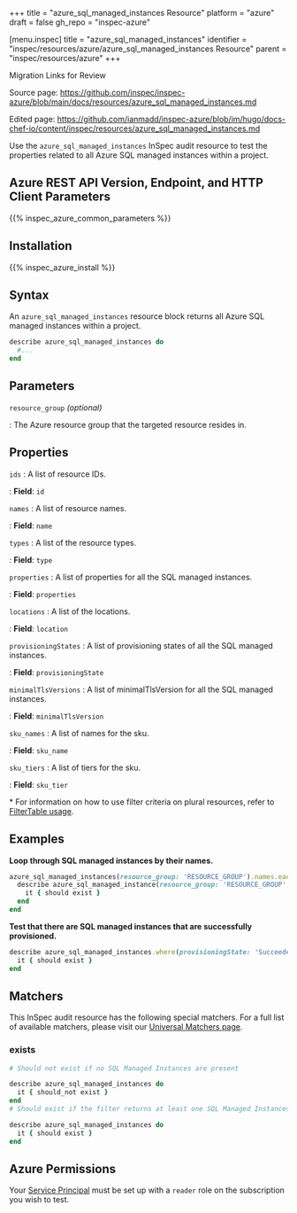 +++
title = "azure_sql_managed_instances Resource"
platform = "azure"
draft = false
gh_repo = "inspec-azure"

[menu.inspec]
title = "azure_sql_managed_instances"
identifier = "inspec/resources/azure/azure_sql_managed_instances Resource"
parent = "inspec/resources/azure"
+++

<div class="admonition-note">
<p class="admonition-note-title">Migration Links for Review</p>
<div class="admonition-note-text">
<p>Source page: <a href="https://github.com/inspec/inspec-azure/blob/main/docs/resources/azure_sql_managed_instances.md">https://github.com/inspec/inspec-azure/blob/main/docs/resources/azure_sql_managed_instances.md</a></p>
<p>Edited page: <a href="https://github.com/ianmadd/inspec-azure/blob/im/hugo/docs-chef-io/content/inspec/resources/azure_sql_managed_instances.md">https://github.com/ianmadd/inspec-azure/blob/im/hugo/docs-chef-io/content/inspec/resources/azure_sql_managed_instances.md</a></p>
</div>
</div>


Use the `azure_sql_managed_instances` InSpec audit resource to test the properties related to all Azure SQL managed instances within a project.

## Azure REST API Version, Endpoint, and HTTP Client Parameters

{{% inspec_azure_common_parameters %}}

## Installation

{{% inspec_azure_install %}}

## Syntax

An `azure_sql_managed_instances` resource block returns all Azure SQL managed instances within a project.

```ruby
describe azure_sql_managed_instances do
  #...
end
```

## Parameters

`resource_group` _(optional)_

: The Azure resource group that the targeted resource resides in.

## Properties

`ids`
: A list of resource IDs.

: **Field**: `id`

`names`
: A list of resource names.

: **Field**: `name`

`types`
: A list of the resource types.

: **Field**: `type`

`properties`
: A list of properties for all the SQL managed instances.

: **Field**: `properties`

`locations`
: A list of the locations.

: **Field**: `location`

`provisioningStates`
: A list of provisioning states of all the SQL managed instances.

: **Field**: `provisioningState`

`minimalTlsVersions`
: A list of minimalTlsVersion for all the SQL managed instances.

: **Field**: `minimalTlsVersion`

`sku_names`
: A list of names for the sku.

: **Field**: `sku_name`

`sku_tiers`
: A list of tiers for the sku.

: **Field**: `sku_tier`

<superscript>*</superscript> For information on how to use filter criteria on plural resources, refer to [FilterTable usage](https://github.com/inspec/inspec/blob/master/dev-docs/filtertable-usage.md).

## Examples

**Loop through SQL managed instances by their names.**

```ruby
azure_sql_managed_instances(resource_group: 'RESOURCE_GROUP').names.each do |name|
  describe azure_sql_managed_instance(resource_group: 'RESOURCE_GROUP', name: name) do
    it { should exist }
  end
end
```

**Test that there are SQL managed instances that are successfully provisioned.**

```ruby
describe azure_sql_managed_instances.where(provisioningState: 'Succeeded') do
  it { should exist }
end
```

## Matchers

This InSpec audit resource has the following special matchers. For a full list of available matchers, please visit our [Universal Matchers page](https://www.inspec.io/docs/reference/matchers/).

### exists

```ruby
# Should not exist if no SQL Managed Instances are present

describe azure_sql_managed_instances do
  it { should_not exist }
end
# Should exist if the filter returns at least one SQL Managed Instances

describe azure_sql_managed_instances do
  it { should exist }
end
```

## Azure Permissions

Your [Service Principal](https://docs.microsoft.com/en-us/azure/azure-resource-manager/resource-group-create-service-principal-portal) must be set up with a `reader` role on the subscription you wish to test.
